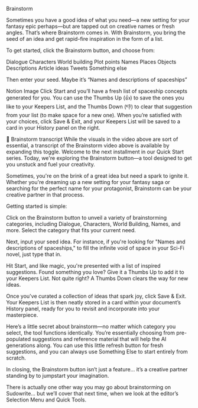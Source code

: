 Brainstorm
 
Sometimes you have a good idea of what you need—a new setting for your fantasy epic perhaps—but are tapped out on creative names or fresh angles. That’s where Brainstorm comes in. With Brainstorm, you bring the seed of an idea and get rapid-fire inspiration in the form of a list.

 
To get started, click the Brainstorm button, and choose from:

Dialogue
Characters
World building
Plot points
Names
Places
Objects
Descriptions
Article ideas
Tweets
Something else
 
Then enter your seed. Maybe it’s “Names and descriptions of spaceships”

Notion Image
Click Start and you’ll have a fresh list of spaceship concepts generated for you. You can use the Thumbs Up (👍) to save the ones you like to your Keepers List, and the Thumbs Down (👎) to clear that suggestion from your list (to make space for a new one). When you’re satisfied with your choices, click Save & Exit, and your Keepers List will be saved to a card in your History panel on the right.

📓
Brainstorm transcript
While the visuals in the video above are sort of essential, a transcript of the Brainstorm video above is available by expanding this toggle.
Welcome to the next installment in our Quick Start series. Today, we're exploring the Brainstorm button—a tool designed to get you unstuck and fuel your creativity.

Sometimes, you're on the brink of a great idea but need a spark to ignite it. Whether you're dreaming up a new setting for your fantasy saga or searching for the perfect name for your protagonist, Brainstorm can be your creative partner in that process.

Getting started is simple:

Click on the Brainstorm button to unveil a variety of brainstorming categories, including Dialogue, Characters, World Building, Names, and more. Select the category that fits your current need.

Next, input your seed idea. For instance, if you're looking for "Names and descriptions of spaceships," to fill the infinite void of space in your Sci-Fi novel, just type that in.

Hit Start, and like magic, you're presented with a list of inspired suggestions. Found something you love? Give it a Thumbs Up to add it to your Keepers List. Not quite right? A Thumbs Down clears the way for new ideas.

Once you've curated a collection of ideas that spark joy, click Save & Exit. Your Keepers List is then neatly stored in a card within your document’s History panel, ready for you to revisit and incorporate into your masterpiece.

Here’s a little secret about brainstorm—no matter which category you select, the tool functions identically. You’re essentially choosing from pre-populated suggestions and reference material that will help the AI generations along. You can use this little refresh button for fresh suggestions, and you can always use Something Else to start entirely from scratch.

In closing, the Brainstorm button isn’t just a feature… it’s a creative partner standing by to jumpstart your imagination.

There is actually one other way you may go about brainstorming on Sudowrite… but we’ll cover that next time, when we look at the editor’s Selection Menu and Quick Tools.